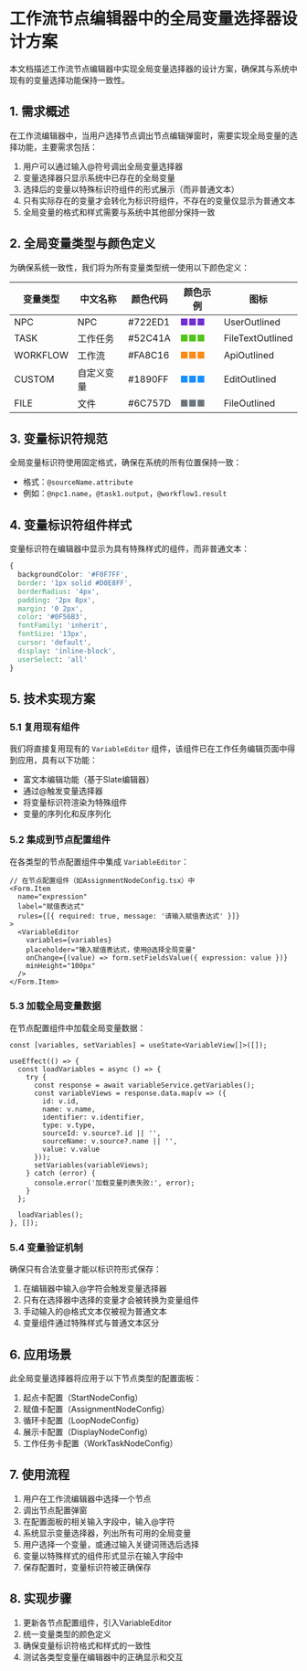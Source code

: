 # 工作流节点编辑器中的全局变量选择器设计方案

本文档描述工作流节点编辑器中实现全局变量选择器的设计方案，确保其与系统中现有的变量选择功能保持一致性。

## 1. 需求概述

在工作流编辑器中，当用户选择节点调出节点编辑弹窗时，需要实现全局变量的选择功能，主要需求包括：

1. 用户可以通过输入@符号调出全局变量选择器
2. 变量选择器只显示系统中已存在的全局变量
3. 选择后的变量以特殊标识符组件的形式展示（而非普通文本）
4. 只有实际存在的变量才会转化为标识符组件，不存在的变量仅显示为普通文本
5. 全局变量的格式和样式需要与系统中其他部分保持一致

## 2. 全局变量类型与颜色定义

为确保系统一致性，我们将为所有变量类型统一使用以下颜色定义：

| 变量类型 | 中文名称 | 颜色代码 | 颜色示例 | 图标 |
|---------|--------|---------|---------|------|
| NPC | NPC | #722ED1 | <span style="color:#722ED1">■■■</span> | UserOutlined |
| TASK | 工作任务 | #52C41A | <span style="color:#52C41A">■■■</span> | FileTextOutlined |
| WORKFLOW | 工作流 | #FA8C16 | <span style="color:#FA8C16">■■■</span> | ApiOutlined |
| CUSTOM | 自定义变量 | #1890FF | <span style="color:#1890FF">■■■</span> | EditOutlined |
| FILE | 文件 | #6C757D | <span style="color:#6C757D">■■■</span> | FileOutlined |

## 3. 变量标识符规范

全局变量标识符使用固定格式，确保在系统的所有位置保持一致：

- 格式：`@sourceName.attribute`
- 例如：`@npc1.name`，`@task1.output`，`@workflow1.result`

## 4. 变量标识符组件样式

变量标识符在编辑器中显示为具有特殊样式的组件，而非普通文本：

```css
{
  backgroundColor: '#F0F7FF',
  border: '1px solid #D0E8FF',
  borderRadius: '4px',
  padding: '2px 8px',
  margin: '0 2px',
  color: '#0F56B3',
  fontFamily: 'inherit',
  fontSize: '13px',
  cursor: 'default',
  display: 'inline-block',
  userSelect: 'all'
}
```

## 5. 技术实现方案

### 5.1 复用现有组件

我们将直接复用现有的 `VariableEditor` 组件，该组件已在工作任务编辑页面中得到应用，具有以下功能：

- 富文本编辑功能（基于Slate编辑器）
- 通过@触发变量选择器
- 将变量标识符渲染为特殊组件
- 变量的序列化和反序列化

### 5.2 集成到节点配置组件

在各类型的节点配置组件中集成 `VariableEditor`：

```tsx
// 在节点配置组件（如AssignmentNodeConfig.tsx）中
<Form.Item 
  name="expression" 
  label="赋值表达式"
  rules={[{ required: true, message: '请输入赋值表达式' }]}
>
  <VariableEditor
    variables={variables}
    placeholder="输入赋值表达式，使用@选择全局变量"
    onChange={(value) => form.setFieldsValue({ expression: value })}
    minHeight="100px"
  />
</Form.Item>
```

### 5.3 加载全局变量数据

在节点配置组件中加载全局变量数据：

```tsx
const [variables, setVariables] = useState<VariableView[]>([]);

useEffect(() => {
  const loadVariables = async () => {
    try {
      const response = await variableService.getVariables();
      const variableViews = response.data.map(v => ({
        id: v.id,
        name: v.name,
        identifier: v.identifier,
        type: v.type,
        sourceId: v.source?.id || '',
        sourceName: v.source?.name || '',
        value: v.value
      }));
      setVariables(variableViews);
    } catch (error) {
      console.error('加载变量列表失败:', error);
    }
  };
  
  loadVariables();
}, []);
```

### 5.4 变量验证机制

确保只有合法变量才能以标识符形式保存：

1. 在编辑器中输入@字符会触发变量选择器
2. 只有在选择器中选择的变量才会被转换为变量组件
3. 手动输入的@格式文本仅被视为普通文本
4. 变量组件通过特殊样式与普通文本区分

## 6. 应用场景

此全局变量选择器将应用于以下节点类型的配置面板：

1. 起点卡配置（StartNodeConfig）
2. 赋值卡配置（AssignmentNodeConfig）
3. 循环卡配置（LoopNodeConfig）
4. 展示卡配置（DisplayNodeConfig）
5. 工作任务卡配置（WorkTaskNodeConfig）

## 7. 使用流程

1. 用户在工作流编辑器中选择一个节点
2. 调出节点配置弹窗
3. 在配置面板的相关输入字段中，输入@字符
4. 系统显示变量选择器，列出所有可用的全局变量
5. 用户选择一个变量，或通过输入关键词筛选后选择
6. 变量以特殊样式的组件形式显示在输入字段中
7. 保存配置时，变量标识符被正确保存

## 8. 实现步骤

1. 更新各节点配置组件，引入VariableEditor
2. 统一变量类型的颜色定义
3. 确保变量标识符格式和样式的一致性
4. 测试各类型变量在编辑器中的正确显示和交互
